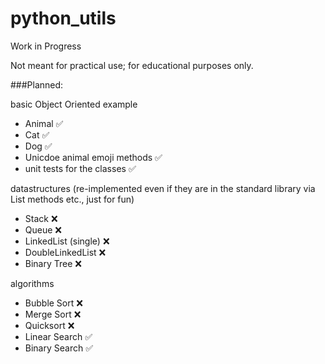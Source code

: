 # python_utils
Work in Progress

Not meant for practical use; for educational purposes only.

###Planned:

basic Object Oriented example
- Animal :white_check_mark:
- Cat :white_check_mark:
- Dog :white_check_mark:
- Unicdoe animal emoji methods :white_check_mark:
- unit tests for the classes :white_check_mark:

datastructures (re-implemented even if they are in the standard library via List methods etc., just for fun)
- Stack :x:
- Queue :x:
- LinkedList (single) :x:
- DoubleLinkedList :x:
- Binary Tree :x:

algorithms
- Bubble Sort :x:
- Merge Sort :x:
- Quicksort :x:
- Linear Search :white_check_mark:
- Binary Search :white_check_mark:
